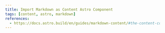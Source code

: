 ```yaml
---
title: Import Markdown as Content Astro Component
tags: [content, astro, markdown]
references:
  - https://docs.astro.build/en/guides/markdown-content/#the-content-component
---
```

